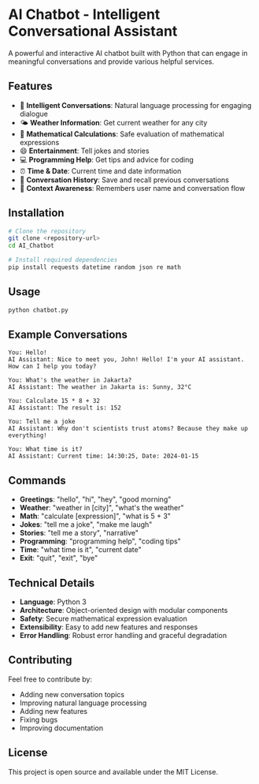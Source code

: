 # AI Chatbot - Intelligent Conversational Assistant

A powerful and interactive AI chatbot built with Python that can engage in meaningful conversations and provide various helpful services.

## Features

- 🤖 **Intelligent Conversations**: Natural language processing for engaging dialogue
- 🌤️ **Weather Information**: Get current weather for any city
- 🧮 **Mathematical Calculations**: Safe evaluation of mathematical expressions
- 😄 **Entertainment**: Tell jokes and stories
- 💻 **Programming Help**: Get tips and advice for coding
- ⏰ **Time & Date**: Current time and date information
- 💾 **Conversation History**: Save and recall previous conversations
- 🎯 **Context Awareness**: Remembers user name and conversation flow

## Installation

```bash
# Clone the repository
git clone <repository-url>
cd AI_Chatbot

# Install required dependencies
pip install requests datetime random json re math
```

## Usage

```bash
python chatbot.py
```

## Example Conversations

```
You: Hello!
AI Assistant: Nice to meet you, John! Hello! I'm your AI assistant. How can I help you today?

You: What's the weather in Jakarta?
AI Assistant: The weather in Jakarta is: Sunny, 32°C

You: Calculate 15 * 8 + 32
AI Assistant: The result is: 152

You: Tell me a joke
AI Assistant: Why don't scientists trust atoms? Because they make up everything!

You: What time is it?
AI Assistant: Current time: 14:30:25, Date: 2024-01-15
```

## Commands

- **Greetings**: "hello", "hi", "hey", "good morning"
- **Weather**: "weather in [city]", "what's the weather"
- **Math**: "calculate [expression]", "what is 5 + 3"
- **Jokes**: "tell me a joke", "make me laugh"
- **Stories**: "tell me a story", "narrative"
- **Programming**: "programming help", "coding tips"
- **Time**: "what time is it", "current date"
- **Exit**: "quit", "exit", "bye"

## Technical Details

- **Language**: Python 3
- **Architecture**: Object-oriented design with modular components
- **Safety**: Secure mathematical expression evaluation
- **Extensibility**: Easy to add new features and responses
- **Error Handling**: Robust error handling and graceful degradation

## Contributing

Feel free to contribute by:
- Adding new conversation topics
- Improving natural language processing
- Adding new features
- Fixing bugs
- Improving documentation

## License

This project is open source and available under the MIT License.
